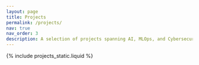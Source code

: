 ```yaml
---
layout: page
title: Projects
permalink: /projects/
nav: true
nav_order: 3
description: A selection of projects spanning AI, MLOps, and Cybersecurity.
---
```


{% include projects_static.liquid %}
